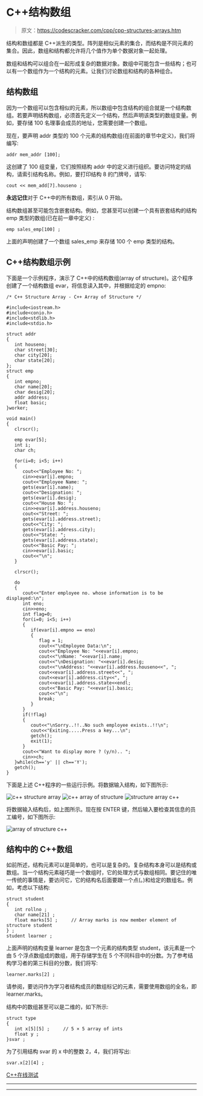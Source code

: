 # C++结构数组

> 原文：<https://codescracker.com/cpp/cpp-structures-arrays.htm>

结构和数组都是 C++派生的类型。阵列是相似元素的集合，而结构是不同元素的集合。因此，数组和结构都允许将几个值作为单个数据对象一起处理。

数组和结构可以组合在一起形成复杂的数据对象。数组中可能包含一些结构；也可以有一个数组作为一个结构的元素。让我们讨论数组和结构的各种组合。

## 结构数组

因为一个数组可以包含相似的元素，所以数组中包含结构的组合就是一个结构数组。若要声明结构数组，必须首先定义一个结构，然后声明该类型的数组变量。例如，要存储 100 名理事会成员的地址，您需要创建一个数组。

现在，要声明 addr 类型的 100 个元素的结构数组(在前面的章节中定义)，我们将编写:

```
addr mem_addr [100];
```

这创建了 100 组变量，它们按照结构 addr 中的定义进行组织。要访问特定的结构，请索引结构名称。例如，要打印结构 8 的门牌号，请写:

```
cout << mem_add[7].houseno ;
```

**永远记住**对于 C++中的所有数组，索引从 0 开始。

结构数组甚至可能包含嵌套结构。例如，您甚至可以创建一个具有嵌套结构的结构 emp 类型的数组(已在前一章中定义) :

```
emp sales_emp[100] ;
```

上面的声明创建了一个数组 sales_emp 来存储 100 个 emp 类型的结构。

## C++结构数组示例

下面是一个示例程序，演示了 C++中的结构数组(array of structure)。这个程序创建了一个结构数组 evar，将信息读入其中，并根据给定的 empno:

```
/* C++ Structure Array - C++ Array of Structure */

#include<iostream.h>
#include<conio.h>
#include<stdlib.h>
#include<stdio.h>

struct addr
{
   int houseno;
   char street[30];
   char city[20];
   char state[20];
};
struct emp
{
   int empno;
   char name[20];
   char desig[20];
   addr address;
   float basic;
}worker;

void main()
{
   clrscr();

   emp evar[5];
   int i;
   char ch;

   for(i=0; i<5; i++)
   {
      cout<<"Employee No: ";
      cin>>evar[i].empno;
      cout<<"Employee Name: ";
      gets(evar[i].name);
      cout<<"Designation: ";
      gets(evar[i].desig);
      cout<<"House No: ";
      cin>>evar[i].address.houseno;
      cout<<"Street: ";
      gets(evar[i].address.street);
      cout<<"City: ";
      gets(evar[i].address.city);
      cout<<"State: ";
      gets(evar[i].address.state);
      cout<<"Basic Pay: ";
      cin>>evar[i].basic;
      cout<<"\n";
   }

   clrscr();

   do
   {
      cout<<"Enter employee no. whose information is to be displayed:\n";
      int eno;
      cin>>eno;
      int flag=0;
      for(i=0; i<5; i++)
      {
         if(evar[i].empno == eno)
         {
            flag = 1;
            cout<<"\nEmployee Data:\n";
            cout<<"Employee No: "<<evar[i].empno;
            cout<<"\nName: "<<evar[i].name;
            cout<<"\nDesignation: "<<evar[i].desig;
            cout<<"\nAddress: "<<evar[i].address.houseno<<", ";
            cout<<evar[i].address.street<<", ";
            cout<<evar[i].address.city<<", ";
            cout<<evar[i].address.state<<endl;
            cout<<"Basic Pay: "<<evar[i].basic;
            cout<<"\n";
            break;
         }
      }
      if(!flag)
      {
         cout<<"\nSorry..!!..No such employee exists..!!\n";
         cout<<"Exiting.....Press a key...\n";
         getch();
         exit(1);
      }
      cout<<"Want to display more ? (y/n).. ";
      cin>>ch;
   }while(ch=='y' || ch=='Y');
   getch();
}
```

下面是上述 C++程序的一些运行示例。将数据输入结构，如下图所示:

![c++ structure array](img/055fc1a84064609dcd612f6f4e31f648.png)
![c++ array of structure](img/fb2de559f57626d568dd68bad713c376.png)
![structure array c++](img/eb4d28f8956ed001d47f94fde881a077.png)

将数据输入结构后，如上图所示。现在按 ENTER 键，然后输入要检查其信息的员工编号，如下图所示:

![array of structure c++](img/a8e867503e6eac5cec8353b6d26daf47.png)

## 结构中的 C++数组

如前所述，结构元素可以是简单的，也可以是复杂的。复杂结构本身可以是结构或数组。当一个结构元素碰巧是一个数组时，它的处理方式与数组相同。要记住的唯一传统的事情是，要访问它，它的结构名后面要跟一个点(。)和给定的数组名。例如，考虑以下结构:

```
struct student
{
   int rollno ;
   char name[21] ;
   float marks[5] ;     // Array marks is now member element of structure student
} ;
student learner ;
```

上面声明的结构变量 learner 是包含一个元素的结构类型 student，该元素是一个由 5 个浮点数组成的数组，用于存储学生在 5 个不同科目中的分数。为了参考结构学习者的第三科目的分数，我们将写:

```
learner.marks[2] ;
```

请参阅，要访问作为学习者结构成员的数组标记的元素，需要使用数组的全名，即 learner.marks。

结构中的数组甚至可以是二维的，如下所示:

```
struct type
{
   int x[5][5] ;     // 5 × 5 array of ints
   float y ;
}svar ;
```

为了引用结构 svar 的 x 中的整数 2，4，我们将写出:

```
svar.x[2][4] ;
```

[C++在线测试](/exam/showtest.php?subid=3)

* * *

* * *